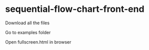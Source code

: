 # sequential-flow-chart-front-end

Download all the files

Go to examples folder

Open fullscreen.html in browser
